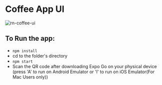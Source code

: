 # Coffee App UI
![rn-coffee-ui]([https://res.cloudinary.com/dqoijovud/image/upload/v1666480716/deviceframes_exkvvb.png](https://res.cloudinary.com/dqoijovud/image/upload/v1666480716/deviceframes_exkvvb.png))

## To Run the app: 
- `npm install`
- cd to the folder's directory
- `npm start`
- Scan the QR code after downloading Expo Go on your physical device (press 'A' to run on Android Emulator or 'I' to run on iOS Emulator(For Mac Users only))

